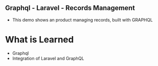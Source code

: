 ## Graphql - Laravel - Records Management
- This demo shows an product managing records, built with GRAPHQL

# What is Learned
- Graphql
- Integration of Laravel and GraphQL
